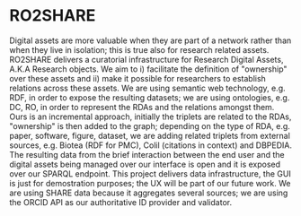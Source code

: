 # RO2SHARE
Digital assets are more valuable when they are part of a network rather than when they live in isolation; this is true also for research related assets. RO2SHARE delivers a curatorial infrastructure for Research Digital Assets, A.K.A Research objects. We aim to i) facilitate the definition of "ownership" over these assets and ii) make it possible for researchers to establish relations across these assets. We are using semantic web technology, e.g. RDF, in order to expose the resulting datasets; we are using ontologies, e.g. DC, RO, in order to represent the RDAs and the relations amongst them. Ours is an incremental approach, initially the triplets are related to the RDAs, "ownership" is then added to the graph; depending on the type of RDA, e.g. paper, software, figure, dataset, we are adding related triplets from external sources, e.g. Biotea (RDF for PMC), Colil (citations in context) and DBPEDIA. The resulting data from the brief interaction between the end user and the digital assets being managed over our interface is open and it is exposed over our SPARQL endpoint. This project delivers data infrastructure, the GUI is just for demostration purposes; the UX will be part of our future work. We are using SHARE data because it aggregates several sources; we are using the ORCID API as our authoritative ID provider and validator.
